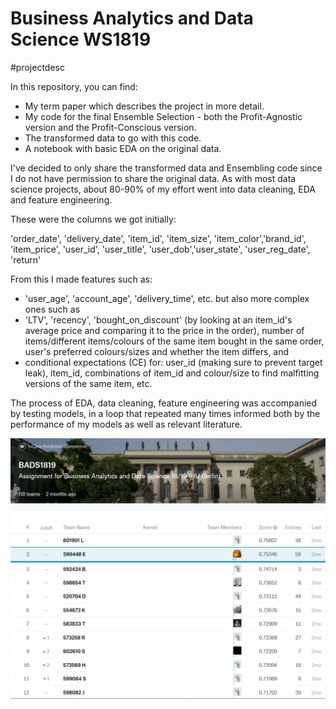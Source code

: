 # Business Analytics and Data Science WS1819
#projectdesc


In this repository, you can find:
- My term paper which describes the project in more detail.
- My code for the final Ensemble Selection - both the Profit-Agnostic version and the Profit-Conscious version.
- The transformed data to go with this code.
- A notebook with basic EDA on the original data.

I've decided to only share the transformed data and Ensembling code since I do not have permission to share the original data. As with most data science projects, about 80-90% of my effort went into data cleaning, EDA and feature engineering.

These were the columns we got initially: 

'order_date', 'delivery_date', 'item_id', 'item_size', 'item_color','brand_id', 'item_price', 'user_id', 'user_title', 'user_dob','user_state', 'user_reg_date', 'return'

From this I made features such as:
- 'user_age', 'account_age', 'delivery_time', etc. but also more complex ones such as 
- 'LTV', 'recency', 'bought_on_discount' (by looking at an item_id's average price and comparing it to the price in the order), number of items/different items/colours of the same item bought in the same order, user's preferred colours/sizes and whether the item differs, and
- conditional expectations (CE) for: user_id (making sure to prevent target leak), item_id, combinations of item_id and colour/size to find malfitting versions of the same item, etc.

The process of EDA, data cleaning, feature engineering was accompanied by testing models, in a loop that repeated many times informed both by the performance of my models as well as relevant literature.

<img src = "https://github.com/ANGELMAN-J/Business-Analytics-and-Data-Science-WS1819/blob/master/Leaderboard.jpg" alt = "Kaggle Leaderboard" title = "Kaggle Leaderboard" align = "center" width = "830" />
